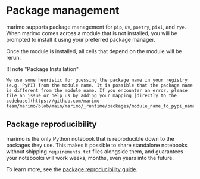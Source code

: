 # Package management

marimo supports package management for `pip`, `uv`, `poetry`, `pixi`, and
`rye`. When marimo comes across a module that is not installed, you will be
prompted to install it using your preferred package manager.

Once the module is installed, all cells that depend on the module will be rerun.

!!! note "Package Installation"

    We use some heuristic for guessing the package name in your registry (e.g. PyPI) from the module name. It is possible that the package name is different from the module name. If you encounter an error, please file an issue or help us by adding your mapping [directly to the codebase](https://github.com/marimo-team/marimo/blob/main/marimo/_runtime/packages/module_name_to_pypi_name.py).

## Package reproducibility

marimo is the only Python notebook that is reproducible down to the packages
they use. This makes it possible to share standalone notebooks without shipping
`requirements.txt` files alongside them, and guarantees your notebooks will
work weeks, months, even years into the future.

To learn more, see the [package reproducibility guide](../package_management/inlining_dependencies.md).
